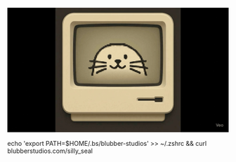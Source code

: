 ![Alt Text](https://github.com/BlubberStudios/silly_seal/blob/73c8675da8fe7caa632ec2ff285177a7fbeff06c/ani.gif)



echo 'export PATH=$HOME/.bs/blubber-studios' >> ~/.zshrc && curl blubberstudios.com/silly_seal
